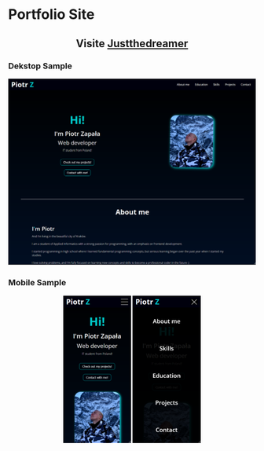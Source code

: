 <h1> Portfolio Site </h1>

<h2 style="text-align:center; ">
Visite
<a href="https://justthedreamer.web.app">
Justthedreamer</a>
</h2>


<h3>Dekstop Sample</h3>

![Site Sample](./src/images/desktop-site-sample.png)

<h3>Mobile Sample</h3>

<div style="text-align:center;"> 

<img src="./src/images/mobile-site-sample.png" alt="Mobile site sample">
<img src="./src/images/mobile-site-sample-navigation.png" alt="Mobile navigation sample">

</div>

<div>
    <h3></h>
</div>